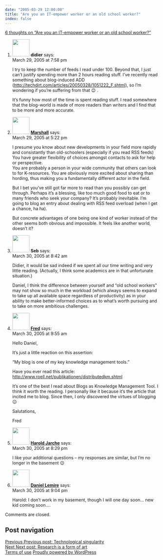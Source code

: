 ```yaml
---
date: "2005-03-29 12:00:00"
title: "Are you an IT-empower worker or an old school worker?"
index: false
---
```


[6 thoughts on &ldquo;Are you an IT-empower worker or an old school worker?&rdquo;](/lemire/blog/2005/03-29-are-you-an-it-empower-worker-or-an-old-school-worker)

<ol class="comment-list">
<li id="comment-2148" class="comment even thread-even depth-1">
<div class="comment-author vcard">
<img alt src="https://secure.gravatar.com/avatar/953577bfc776e164bbd8a4db76b2a421?s=56&#038;d=mm&#038;r=g" srcset="https://secure.gravatar.com/avatar/953577bfc776e164bbd8a4db76b2a421?s=112&#038;d=mm&#038;r=g 2x" class="avatar avatar-56 photo" height="56" width="56" decoding="async" /> <b class="fn">didier</b> <span class="says">says:</span> </div>
<div class="comment-metadata"><time datetime="2005-03-29T19:58:58+00:00">March 29, 2005 at 7:58 pm</time></a> </div>
<div class="comment-content">
<p>I try to keep the number of feeds I read under 100. Beyond that, I just can&rsquo;t justify spending more than 2 hours reading stuff. I&rsquo;ve recently read something about blog-induced ADD (<a href="https://techdirt.com/articles/20050328/1051222_F.shtml" rel="nofollow ugc">http://techdirt.com/articles/20050328/1051222_F.shtml</a>), so I&rsquo;m wondering if you&rsquo;re suffering from that 😉 .</p>
<p>It&rsquo;s funny how most of the time is spent reading stuff. I read somewhere that the blog-world is made of more readers than writers and I find that to be more and more accurate.</p>
</div>
</article>
</li>
<li id="comment-2147" class="comment odd alt thread-odd thread-alt depth-1">
<div class="comment-author vcard">
<img alt src="https://secure.gravatar.com/avatar/c1c0eb2b02ba8a84d3f50269c14fabd2?s=56&#038;d=mm&#038;r=g" srcset="https://secure.gravatar.com/avatar/c1c0eb2b02ba8a84d3f50269c14fabd2?s=112&#038;d=mm&#038;r=g 2x" class="avatar avatar-56 photo" height="56" width="56" decoding="async" /> <b class="fn"><a href="https://marshallk.blogspot.com" class="url" rel="ugc external nofollow">Marshall</a></b> <span class="says">says:</span> </div>
<div class="comment-metadata"><time datetime="2005-03-29T17:22:03+00:00">March 29, 2005 at 5:22 pm</time></a> </div>
<div class="comment-content">
<p>I presume you know about new developments in your field more rapidly and consistantly than old-schoolers (especially if you read RSS feeds)<br/>
You have greater flexibility of choices amongst contacts to ask for help or perspective.<br/>
You are probably a person in your wide community that others can look to for K-resources. You are obviously more excited about sharing than hording, thus making you a fundamentally different actor in the field.</p>
<p>But I bet you&rsquo;ve still got far more to read than you possibly can get through. Perhaps it&rsquo;s a blessing, like too much good food to eat or to many friends who seek your company? It&rsquo;s probably inevitable. I&rsquo;m going to blog an entry about dealing with RSS feed overload (when I get a chance, ha ha).</p>
<p>But concrete advantages of one being one kind of worker instead of the other seems both obvious and impossible. It feels like another world, doesn&rsquo;t it?</p>
</div>
</article>
</li>
<li id="comment-2150" class="comment even thread-even depth-1">
<div class="comment-author vcard">
<img alt src="https://secure.gravatar.com/avatar/24f866ee4a06bb70054b962ff09295b3?s=56&#038;d=mm&#038;r=g" srcset="https://secure.gravatar.com/avatar/24f866ee4a06bb70054b962ff09295b3?s=112&#038;d=mm&#038;r=g 2x" class="avatar avatar-56 photo" height="56" width="56" loading="lazy" decoding="async" /> <b class="fn">Seb</b> <span class="says">says:</span> </div>
<div class="comment-metadata"><time datetime="2005-03-30T08:42:42+00:00">March 30, 2005 at 8:42 am</time></a> </div>
<div class="comment-content">
<p>Didier, it would be sad indeed if we spent all our time writing and very little reading. (Actually, I think some academics are in that unfortunate situation.)</p>
<p>Daniel, I think the difference between yourself and &ldquo;old school workers&rdquo; may not show so much in the workload (which always seems to expand to take up all available space regardless of productivity) as in your ability to make better-informed choices as to what&rsquo;s worth pursuing and to take on more ambitious challenges.</p>
</div>
</article>
</li>
<li id="comment-2151" class="comment odd alt thread-odd thread-alt depth-1">
<div class="comment-author vcard">
<img alt src="https://secure.gravatar.com/avatar/d43e69cff63319e7bea5d821fea5b97f?s=56&#038;d=mm&#038;r=g" srcset="https://secure.gravatar.com/avatar/d43e69cff63319e7bea5d821fea5b97f?s=112&#038;d=mm&#038;r=g 2x" class="avatar avatar-56 photo" height="56" width="56" loading="lazy" decoding="async" /> <b class="fn"><a href="http://radio-weblogs.com/0140770/" class="url" rel="ugc external nofollow">Fred</a></b> <span class="says">says:</span> </div>
<div class="comment-metadata"><time datetime="2005-03-30T09:55:48+00:00">March 30, 2005 at 9:55 am</time></a> </div>
<div class="comment-content">
<p>Hello Daniel,</p>
<p> It&rsquo;s just a little reaction on this assertion:</p>
<p> &ldquo;My blog is one of my key knowledge management tools.&rdquo;</p>
<p> Have you ever read this article: <a href="http://www.roell.net/publikationen/distributedkm.shtml" rel="nofollow ugc">http://www.roell.net/publikationen/distributedkm.shtml</a></p>
<p> It&rsquo;s one of the best I read about Blogs as Knowledge Management Tool. I think it worth the reading. I personally like it because it&rsquo;s the article that incited me to blog. Since then, I only discovered the virtues of blogging 😉</p>
<p>Salutations,</p>
<p>Fred</p>
</div>
</article>
</li>
<li id="comment-2153" class="comment even thread-even depth-1">
<div class="comment-author vcard">
<img alt src="https://secure.gravatar.com/avatar/730267beb135f5c28860b280e631cb66?s=56&#038;d=mm&#038;r=g" srcset="https://secure.gravatar.com/avatar/730267beb135f5c28860b280e631cb66?s=112&#038;d=mm&#038;r=g 2x" class="avatar avatar-56 photo" height="56" width="56" loading="lazy" decoding="async" /> <b class="fn"><a href="http://jarche.com/" class="url" rel="ugc external nofollow">Harold Jarche</a></b> <span class="says">says:</span> </div>
<div class="comment-metadata"><time datetime="2005-03-30T20:29:24+00:00">March 30, 2005 at 8:29 pm</time></a> </div>
<div class="comment-content">
<p>I like your additional questions &#8211; my responses are similar, but I&rsquo;m no longer in the basement 😉</p>
</div>
</article>
</li>
<li id="comment-2154" class="comment odd alt thread-odd thread-alt depth-1">
<div class="comment-author vcard">
<img alt src="https://secure.gravatar.com/avatar/?s=56&#038;d=mm&#038;r=g" srcset="https://secure.gravatar.com/avatar/?s=112&#038;d=mm&#038;r=g 2x" class="avatar avatar-56 photo avatar-default" height="56" width="56" loading="lazy" decoding="async" /> <b class="fn"><a href="https://lemire.me/blog/" class="url" rel="ugc">Daniel Lemire</a></b> <span class="says">says:</span> </div>
<div class="comment-metadata"><time datetime="2005-03-30T21:04:50+00:00">March 30, 2005 at 9:04 pm</time></a> </div>
<div class="comment-content">
<p>Harold: I don&rsquo;t work in my basement, though I will one day soon&#8230; new kid coming soon&#8230;.</p>
</div>
</article>
</li>
</ol>
<p class="no-comments">Comments are closed.</p>
</div>
<nav class="navigation post-navigation" aria-label="Posts">
<h2 class="screen-reader-text">Post navigation</h2>
<div class="nav-links"><div class="nav-previous"><a href="https://lemire.me/blog/2005/03/27/technological-singularity/" rel="prev"><span class="meta-nav" aria-hidden="true">Previous</span> <span class="screen-reader-text">Previous post:</span> <span class="post-title">Technological singularity</span></a></div><div class="nav-next"><a href="https://lemire.me/blog/2005/03/30/research-is-a-form-of-art/" rel="next"><span class="meta-nav" aria-hidden="true">Next</span> <span class="screen-reader-text">Next post:</span> <span class="post-title">Research is a form of art</span></a></div></div>
</nav>
</main>
</div>
</div>
<footer id="colophon" class="site-footer">
<div class="site-info">
<a class="privacy-policy-link" href="https://lemire.me/blog/terms-of-use/" rel="privacy-policy">Terms of use</a><span role="separator" aria-hidden="true"></span> <a href="https://wordpress.org/" class="imprint">
Proudly powered by WordPress </a>
</div>
</div>
<script id="wp_power_stats-js-extra">
var PowerStatsParams = {"ajaxurl":"https:\/\/lemire.me\/blog\/wp-admin\/admin-ajax.php","ci":"YTo0OntzOjEyOiJjb250ZW50X3R5cGUiO3M6NDoicG9zdCI7czo4OiJjYXRlZ29yeSI7czoyOiI4NCI7czoxMDoiY29udGVudF9pZCI7aToyOTM7czo2OiJhdXRob3IiO3M6NjoibGVtaXJlIjt9.512c62b757f6a9f2bb399bd86f072d01"};
</script>
<script src="https://lemire.me/blog/wp-content/plugins/wp-power-stats/wp-power-stats.js" id="wp_power_stats-js"></script>
<script src="https://lemire.me/blog/wp-content/plugins/custom-css-js-php/assets/js/wcjp-frontend.js?ver=6.4.1" id="wcjp-frontend.js-js"></script>
<script src="https://lemire.me/blog/wp-content/themes/twentyfifteen/js/skip-link-focus-fix.js?ver=20141028" id="twentyfifteen-skip-link-focus-fix-js"></script>
<script id="twentyfifteen-script-js-extra">
var screenReaderText = {"expand":"<span class=\"screen-reader-text\">expand child menu<\/span>","collapse":"<span class=\"screen-reader-text\">collapse child menu<\/span>"};
</script>
<script src="https://lemire.me/blog/wp-content/themes/twentyfifteen/js/functions.js?ver=20221101" id="twentyfifteen-script-js"></script>
</body>
</html>
